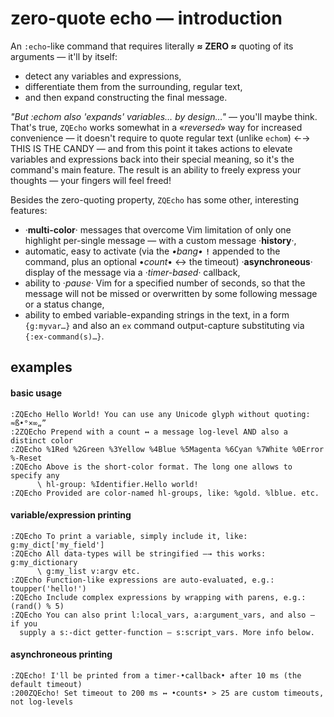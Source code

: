 # zero-quote echo — introduction

An `:echo`-like command that requires literally **≈ ZERO ≈** quoting of its
arguments — it'll by itself:
- detect any variables and expressions,
- differentiate them from the surrounding, regular text,
- and then expand constructing the final message.

*"But :echom also 'expands' variables… by design…"* — you'll maybe think.
That's true, `ZQEcho` works somewhat in a «*reversed*» way for increased
convenience — it doesn't require to quote regular text (unlike `echom`) ←→ THIS
IS THE CANDY — and from this point it takes actions to elevate variables and
expressions back into their special meaning, so it's the command's main
feature. The result is an ability to freely express your thoughts — your
fingers will feel freed!

Besides the zero-quoting property, `ZQEcho` has some other, interesting
features:
- ·**multi-color**· messages that overcome Vim limitation of only one highlight
per-single message — with a custom message ·**history**·,
- automatic, easy to activate (via the *•bang•* **`!`** appended to the
  command, plus an optional •*count*• ↔ the timeout) ·**asynchroneous**·
  display of the message via a ·*timer-based*· callback,
- ability to ·*pause*· Vim for a specified number of seconds, so that the message
  will not be missed or overwritten by some following message or a status change,
- ability to embed variable-expanding strings in the text, in a form `{g:myvar…}`
  and also an `ex` command output-capture substituting via `{:ex-command(s)…}`.

## examples

#### basic usage

```vim
:ZQEcho Hello World! You can use any Unicode glyph without quoting: ≈ß•°×∞„”
:2ZQEcho Prepend with a count ↔ a message log-level AND also a distinct color
:ZQEcho %1Red %2Green %3Yellow %4Blue %5Magenta %6Cyan %7White %0Error %-Reset
:ZQEcho Above is the short-color format. The long one allows to specify any
      \ hl-group: %Identifier.Hello world!
:ZQEcho Provided are color-named hl-groups, like: %gold. %lblue. etc.
```

#### variable/expression printing

```vim
:ZQEcho To print a variable, simply include it, like: g:my_dict['my_field']
:ZQEcho All data-types will be stringified —→ this works: g:my_dictionary
      \ g:my_list v:argv etc.
:ZQEcho Function-like expressions are auto-evaluated, e.g.: toupper('hello!')
:ZQEcho Include complex expressions by wrapping with parens, e.g.: (rand() % 5)
:ZQEcho You can also print l:local_vars, a:argument_vars, and also — if you
  supply a s:-dict getter-function — s:script_vars. More info below.
```

#### asynchroneous printing

```vim
:ZQEcho! I'll be printed from a timer-•callback• after 10 ms (the default timeout)
:200ZQEcho! Set timeout to 200 ms ↔ •counts• > 25 are custom timeouts, not log-levels
```
